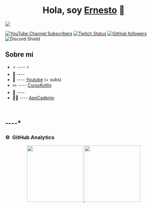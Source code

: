 <div align="center">
<h1 align="center">Hola, soy <a href="https://www.linkedin.com/in/vegacastilloe">Ernesto</a> 👋</h1>
</div>
<img src="https://www.linkedin.com/in/vegacastilloe/overlay/background-image/">

[![YouTube Channel Subscribers](https://img.shields.io/youtube/channel/subscribers/UCIjEgHA1vatSR2K4rfcdNRg?style=socialsd)](https://youtube.com/vegacastilloe?sub_confirmation=1)
[![Twitch Status](https://img.shields.io/twitch/status/aristidevs?style=social)](https://www.twitch.tv/vegacastilloe)
[![GitHub followers](https://img.shields.io/github/followers/vegacastilloe?style=social)](https://github.com/vegacastilloe)
![Discord Shield](https://discordapp.com/api/guilds/807719549075980308/widget.png?style=shield)

## Sobre mi

- ⭐ ---- ⭐ 
- 📲 ----
- 🎥 ---- [Youtube](https://youtube.com/vegacastilloe?sub_confirmation=1) (+ subs)
- ✏️ ---- [CursoKotlin](https://)
- 📗 ----
- 🧑‍🏫 ---- [AppCademy](https://----)
<br>

## ----*

### ⚙️ &nbsp;GitHub Analytics

<p align="center">
<a href="https://github.com/vegacastilloe">
  <img height="180em" src="https://github-readme-stats-eight-theta.vercel.app/api?username=vegacastilloe&show_icons=true&theme=algolia&include_all_commits=true&count_private=true"/>
  <img height="180em" src="https://github-readme-stats-eight-theta.vercel.app/api/top-langs/?username=vegacastilloe&layout=compact&langs_count=8&theme=algolia"/>
</a>
</p>
